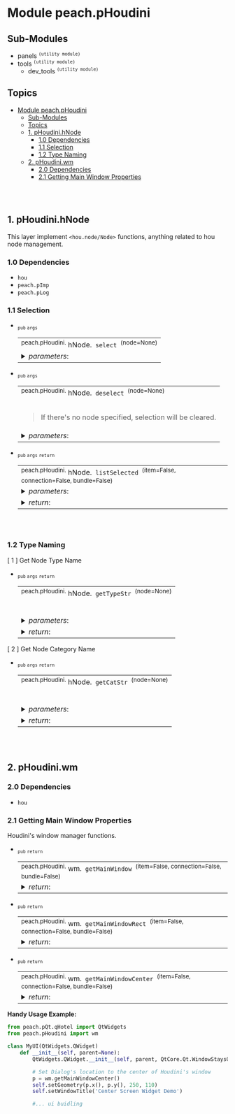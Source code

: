 # Module peach.pHoudini


## Sub-Modules
- panels  <sup>` (utility module) `</sup>
- tools <sup>` (utility module) `</sup>
  - dev_tools <sup>` (utility module) `</sup>


## Topics
- [Module peach.pHoudini](#module-peachphoudini)
  - [Sub-Modules](#sub-modules)
  - [Topics](#topics)
  - [1. pHoudini.hNode](#1-phoudinihnode)
    - [1.0 Dependencies](#10-dependencies)
    - [1.1 Selection](#11-selection)
    - [1.2 Type Naming](#12-type-naming)
  - [2. pHoudini.wm](#2-phoudiniwm)
    - [2.0 Dependencies](#20-dependencies)
    - [2.1 Getting Main Window Properties](#21-getting-main-window-properties)

<br><br>

## 1. pHoudini.hNode
This layer implement `<hou.node/Node>` functions, anything related to hou node management.

### 1.0 Dependencies
- `hou`
- `peach.pImp`
- `peach.pLog`

### 1.1 Selection

<!--///////////////////Function-Table/////////////////////-->
- <sub>`pub` `args`</sub> <!--{ `TAGS` }-->
    <table>
    <tr><td> <!-- [ FUNCTIONS ] -->
    <sup>peach.pHoudini.</sup> hNode.<code> select </code><sup>(node=None)</sup><br>
    </td></tr> 
    <!-- ( /END OF FUNCTIONS ) -->
    <tr><td> <!-- [ PARAMETER INPUTS ] -->
    <details> 
    <summary><i>parameters</i>: </summary>
    <!--@param-->- <code>hou.Node</code>  <b> node </b> : node to select<br>
    </detials>
    </td></tr> 
    <!-- ( /END OF PARM ) -->
    </table>
    <!-- . . . . . . . . . . . . . . . . . . . . . . . .  -->

<!--///////////////////Function-Table/////////////////////-->
- <sub>`pub` `args`</sub> <!--{ `TAGS` }-->
    <table>
    <tr><td> <!-- [ FUNCTIONS ] -->
    <sup>peach.pHoudini.</sup> hNode.<code> deselect </code><sup>(node=None)</sup><br><br>
    <blockquote>
    If there's no node specified, selection will be cleared.
    </blockquote>
    </td></tr> 
    <!-- ( /END OF FUNCTIONS ) -->
    <tr><td> <!-- [ PARAMETER INPUTS ] -->
    <details> 
    <summary><i>parameters</i>: </summary>
    <!--@param-->- <code>hou.Node</code>  <b> node </b> : node to deselect<br>
    </detials>
    </td></tr> 
    <!-- ( /END OF PARM ) -->
    </table>
    <!-- . . . . . . . . . . . . . . . . . . . . . . . .  -->

<!--///////////////////Function-Table/////////////////////-->
- <sub>`pub` `args` `return`</sub> <!--{ `TAGS` }-->
    <table>
    <tr><td> <!-- [ FUNCTIONS ] -->
    <sup>peach.pHoudini.</sup> hNode.<code> listSelected </code><sup>(item=False, connection=False, bundle=False)</sup><br>
    </td></tr> 
    <!-- ( /END OF FUNCTIONS ) -->
    <tr><td> <!-- [ PARAMETER INPUTS ] -->
    <details> 
    <summary><i>parameters</i>: </summary>
    <!--@param-->- <code>bool</code>  <b> item </b> : if list selected items<br>
    <!--@param-->- <code>bool</code>  <b> connection </b> : if list selected connections<br>
    <!--@param-->- <code>bool</code>  <b> bundle </b> : if list selected bundle<br>
    </detials>
    </td></tr> 
    <!-- ( /END OF PARM ) -->
    <tr><td> <!-- [ RETURN VALUES ] -->
    <details> 
    <summary><i>return</i>: </summary>
    <!--@return-->&rarr; <code>tuple of hou items</code>
    </detials> 
    </td></tr>
    <!-- ( /END OF RETURN ) -->
    </table>
    <!-- . . . . . . . . . . . . . . . . . . . . . . . .  -->


<br><br>


### 1.2 Type Naming


[ 1 ] Get Node Type Name
<!--///////////////////Function-Table/////////////////////-->
- <sub>`pub` `args` `return`</sub> <!-- `TAGS` -->
    <table>
    <tr><td> <!-- [ FUNCTIONS ] -->
    <sup>peach.pHoudini.</sup> hNode.<code> getTypeStr </code><sup>(node=None)</sup><br><br>
    <blockquote>
    
    </blockquote>
    </td></tr>
    <!-- ( /END OF FUNCTIONS ) -->
    <tr><td> <!-- [ PARAMETER INPUTS ] -->
    <details> 
    <summary><i>parameters</i>: </summary>
    <!--@param-->- <code>hou.Node</code>  <b> node </b> :  houdini node<br>
    </detials>
    </td></tr> 
    <!-- ( /END OF PARM ) -->
    <tr><td> <!-- [ RETURN VALUES ] -->
    <details> 
    <summary><i>return</i>: </summary>
    <!--@return-->&rarr; <code> str</code> node type name
    </detials> 
    </td></tr>
    <!-- ( /END OF RETURN ) -->
    </table>
    <!-- . . . . . . . . . . . . . . . . . . . . . . . .  -->


[ 2 ] Get Node Category Name

<!--///////////////////Function-Table/////////////////////-->
- <sub>`pub` `args` `return`</sub> <!-- `TAGS` -->
    <table>
    <tr><td> <!-- [ FUNCTIONS ] -->
    <sup>peach.pHoudini.</sup> hNode.<code> getCatStr </code><sup>(node=None)</sup><br><br>
    <blockquote>
    
    </blockquote>
    </td></tr>
    <!-- ( /END OF FUNCTIONS ) -->
    <tr><td> <!-- [ PARAMETER INPUTS ] -->
    <details> 
    <summary><i>parameters</i>: </summary>
    <!--@param-->- <code>hou.Node</code>  <b> node </b> :  houdini node<br>
    </detials>
    </td></tr> 
    <!-- ( /END OF PARM ) -->
    <tr><td> <!-- [ RETURN VALUES ] -->
    <details> 
    <summary><i>return</i>: </summary>
    <!--@return-->&rarr; <code> str</code> node category name
    </detials> 
    </td></tr>
    <!-- ( /END OF RETURN ) -->
    </table>
    <!-- . . . . . . . . . . . . . . . . . . . . . . . .  -->



<br><br>

## 2. pHoudini.wm

### 2.0 Dependencies
- `hou`

### 2.1 Getting Main Window Properties
Houdini's window manager functions.

<!--///////////////////Function-Table/////////////////////-->
- <sub>`pub` `return`</sub> <!--{ `TAGS` }-->
    <table>
    <tr><td> <!-- [ FUNCTIONS ] -->
    <sup>peach.pHoudini.</sup> wm.<code> getMainWindow </code><sup>(item=False, connection=False, bundle=False)</sup><br>
    </td></tr> 
    <!-- ( /END OF FUNCTIONS ) -->
    <tr><td> <!-- [ RETURN VALUES ] -->
    <details> 
    <summary><i>return</i>: </summary>
    <!--@return-->&rarr; <code>QtWidgets.QWidget</code> Houdini Main window widget
    </detials> 
    </td></tr>
    <!-- ( /END OF RETURN ) -->
    </table>
    <!-- . . . . . . . . . . . . . . . . . . . . . . . .  -->

<!--///////////////////Function-Table/////////////////////-->
- <sub>`pub` `return`</sub> <!--{ `TAGS` }-->
    <table>
    <tr><td> <!-- [ FUNCTIONS ] -->
    <sup>peach.pHoudini.</sup> wm.<code> getMainWindowRect </code><sup>(item=False, connection=False, bundle=False)</sup><br>
    </td></tr> 
    <!-- ( /END OF FUNCTIONS ) -->
    <tr><td> <!-- [ RETURN VALUES ] -->
    <details> 
    <summary><i>return</i>: </summary>
    <!--@return-->&rarr; <code>QtWidgets.QRect</code> Houdini Main window Rectangle
    </detials> 
    </td></tr>
    <!-- ( /END OF RETURN ) -->
    </table>
    <!-- . . . . . . . . . . . . . . . . . . . . . . . .  -->

<!--///////////////////Function-Table/////////////////////-->
- <sub>`pub` `return`</sub> <!--{ `TAGS` }-->
    <table>
    <tr><td> <!-- [ FUNCTIONS ] -->
    <sup>peach.pHoudini.</sup> wm.<code> getMainWindowCenter </code><sup>(item=False, connection=False, bundle=False)</sup><br>
    </td></tr> 
    <!-- ( /END OF FUNCTIONS ) -->
    <tr><td> <!-- [ RETURN VALUES ] -->
    <details> 
    <summary><i>return</i>: </summary>
    <!--@return-->&rarr; <code>QtWidgets.QPoint</code> Houdini Main window Center point
    </detials> 
    </td></tr>
    <!-- ( /END OF RETURN ) -->
    </table>
    <!-- . . . . . . . . . . . . . . . . . . . . . . . .  -->


__Handy Usage Example:__

```python
from peach.pQt.qHotel import QtWidgets
from peach.pHoudini import wm

class MyUI(QtWidgets.QWidget)
    def __init__(self, parent=None):
        QtWidgets.QWidget.__init__(self, parent, QtCore.Qt.WindowStaysOnTopHint)

        # Set Dialog's location to the center of Houdini's window
        p = wm.getMainWindowCenter()
        self.setGeometry(p.x(), p.y(), 250, 110)
        self.setWindowTitle('Center Screen Widget Demo')

        #... ui buidling

```